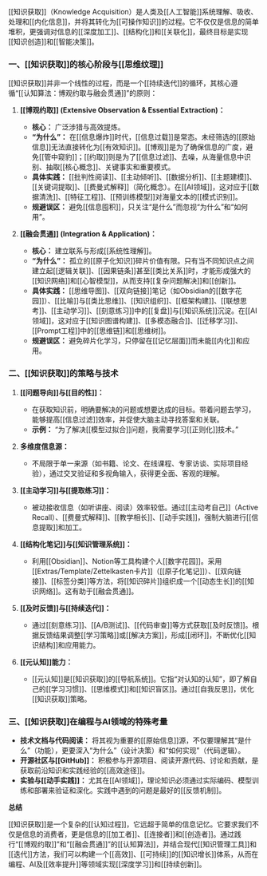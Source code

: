 
[[知识获取]]（Knowledge Acquisition）是人类及[[人工智能]]系统理解、吸收、处理和[[内化信息]]，并将其转化为[[可操作知识]]的过程。它不仅仅是信息的简单堆积，更强调对信息的[[深度加工]]、[[结构化]]和[[关联化]]，最终目标是实现[[知识创造]]和[[智能决策]]。

### 一、[[知识获取]]的核心阶段与[[思维纹理]]

[[知识获取]]并非一个线性的过程，而是一个[[持续迭代]]的循环，其核心遵循“[[认知算法：博观约取与融会贯通]]”的原则：

1.  **[[博观约取]] (Extensive Observation & Essential Extraction)：**
    *   **核心：** 广泛涉猎与高效提炼。
    *   **“为什么”：** 在[[信息爆炸]]时代，[[信息过载]]是常态。未经筛选的[[原始信息]]无法直接转化为[[有效知识]]。[[博观]]是为了确保信息的广度，避免[[管中窥豹]]；[[约取]]则是为了[[信息过滤]]、去噪，从海量信息中识别、抽取[[核心概念]]、关键事实和重要模式。
    *   **具体实践：** [[批判性阅读]]、[[主动倾听]]、[[数据分析]]、[[主题建模]]、[[关键词提取]]、[[费曼式解释]]（简化概念）。在[[AI领域]]，这对应于[[数据清洗]]、[[特征工程]]、[[预训练模型]]对海量文本的[[模式识别]]。
    *   **规避误区：** 避免[[信息囤积]]，只关注“是什么”而忽视“为什么”和“如何用”。

2.  **[[融会贯通]] (Integration & Application)：**
    *   **核心：** 建立联系与形成[[系统性理解]]。
    *   **“为什么”：** 孤立的[[原子化知识]]碎片价值有限。只有当不同知识点之间建立起[[逻辑关联]]、[[因果链条]]甚至[[类比关系]]时，才能形成强大的[[知识网络]]和[[心智模型]]，从而支持[[复杂问题解决]]和[[创新]]。
    *   **具体实践：** [[思维导图]]、[[双向链接]]笔记（如Obsidian的[[数字花园]]）、[[比喻]]与[[类比思维]]、[[知识组织]]、[[框架构建]]、[[联想思考]]、[[主动学习]]、[[刻意练习]]中的[[复盘]]与[[知识系统]]沉淀。在[[AI领域]]，这对应于[[知识图谱构建]]、[[多模态融合]]、[[迁移学习]]、[[Prompt工程]]中的[[思维链]]和[[思维树]]。
    *   **规避误区：** 避免碎片化学习，只停留在[[记忆层面]]而未能[[内化]]和应用。

### 二、[[知识获取]]的策略与技术

1.  **[[问题导向]]与[[目的性]]：**
    *   在获取知识前，明确要解决的问题或想要达成的目标。带着问题去学习，能够提高[[信息过滤]]效率，并促使大脑主动寻找答案和关联。
    *   **示例：** “为了解决[[模型过拟合]]问题，我需要学习[[正则化]]技术。”

2.  **多维度信息源：**
    *   不局限于单一来源（如书籍、论文、在线课程、专家访谈、实际项目经验），通过交叉验证和多视角输入，获得更全面、客观的理解。

3.  **[[主动学习]]与[[提取练习]]：**
    *   被动接收信息（如听讲座、阅读）效率较低。通过[[主动考自己]]（Active Recall）、[[费曼式解释]]、[[教学相长]]、[[动手实践]]，强制大脑进行[[信息提取]]和加工。

4.  **[[结构化笔记]]与[[知识管理系统]]：**
    *   利用[[Obsidian]]、Notion等工具构建个人[[数字花园]]。采用[[Extras/Template/Zettelkasten卡片]]（[[原子化笔记]]）、[[双向链接]]、[[标签分类]]等方法，将[[知识碎片]]组织成一个[[动态生长]]的[[知识网络]]。这有助于[[融会贯通]]。

5.  **[[及时反馈]]与[[持续迭代]]：**
    *   通过[[刻意练习]]、[[A/B测试]]、[[代码审查]]等方式获取[[及时反馈]]。根据反馈结果调整[[学习策略]]或[[解决方案]]，形成[[闭环]]，不断优化[[知识结构]]和应用能力。

6.  **[[元认知]]能力：**
    *   [[元认知]]是[[知识获取]]的[[导航系统]]。它指“对认知的认知”，即了解自己的[[学习习惯]]、[[思维模式]]和[[知识盲区]]。通过[[自我反思]]，优化[[知识获取]]策略。

### 三、[[知识获取]]在编程与AI领域的特殊考量

*   **技术文档与代码阅读：** 将其视为重要的[[原始信息]]源，不仅要理解其“是什么”（功能），更要深入“为什么”（设计决策）和“如何实现”（代码逻辑）。
*   **开源社区与[[GitHub]]：** 积极参与开源项目、阅读开源代码、讨论和贡献，是获取前沿知识和实践经验的[[高效途径]]。
*   **实验与[[动手实践]]：** 尤其在[[AI领域]]，理论知识必须通过实际编码、模型训练和部署来验证和深化。实践中遇到的问题是最好的[[反馈机制]]。

**总结**

[[知识获取]]是一个复杂的[[认知过程]]，它远超于简单的信息记忆。它要求我们不仅是信息的消费者，更是信息的[[加工者]]、[[连接者]]和[[创造者]]。通过践行“[[博观约取]]”和“[[融会贯通]]”的[[认知算法]]，并结合现代[[知识管理工具]]和[[迭代]]方法，我们可以构建一个[[高效]]、[[可持续]]的[[知识增长]]体系，从而在编程、AI及[[效率提升]]等领域实现[[深度学习]]和[[持续创新]]。